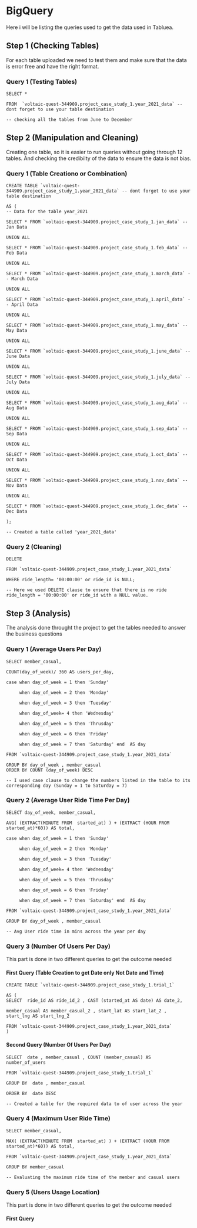 # BigQuery

Here i will be listing the queries used to get the data used in Tabluea.

## Step 1 (Checking Tables)

For each table uploaded we need to test them and make sure that the data is error free and have the right format.

### Query 1 (Testing Tables)

    SELECT *

    FROM  `voltaic-quest-344909.project_case_study_1.year_2021_data` -- dont forget to use your table destination 

    -- checking all the tables from June to December

## Step 2 (Manipulation and Cleaning)

Creating one table, so it is easier to run queries without going through 12 tables. And checking the credibilty of the data to ensure the data is not bias.

### Query 1 (Table Creationo or Combination)

    CREATE TABLE `voltaic-quest-344909.project_case_study_1.year_2021_data` -- dont forget to use your table destination 

    AS ( 
    -- Data for the table year_2021

    SELECT * FROM `voltaic-quest-344909.project_case_study_1.jan_data` -- Jan Data

    UNION ALL

    SELECT * FROM `voltaic-quest-344909.project_case_study_1.feb_data` -- Feb Data

    UNION ALL

    SELECT * FROM `voltaic-quest-344909.project_case_study_1.march_data` -- March Data

    UNION ALL

    SELECT * FROM `voltaic-quest-344909.project_case_study_1.april_data` -- April Data

    UNION ALL

    SELECT * FROM `voltaic-quest-344909.project_case_study_1.may_data` -- May Data

    UNION ALL

    SELECT * FROM `voltaic-quest-344909.project_case_study_1.june_data` -- June Data

    UNION ALL

    SELECT * FROM `voltaic-quest-344909.project_case_study_1.july_data` -- July Data

    UNION ALL

    SELECT * FROM `voltaic-quest-344909.project_case_study_1.aug_data` -- Aug Data

    UNION ALL

    SELECT * FROM `voltaic-quest-344909.project_case_study_1.sep_data` -- Sep Data

    UNION ALL

    SELECT * FROM `voltaic-quest-344909.project_case_study_1.oct_data` -- Oct Data

    UNION ALL 

    SELECT * FROM `voltaic-quest-344909.project_case_study_1.nov_data` -- Nov Data

    UNION ALL

    SELECT * FROM `voltaic-quest-344909.project_case_study_1.dec_data` -- Dec Data 

    ); 

    -- Created a table called 'year_2021_data' 
### Query 2 (Cleaning)

    DELETE

    FROM `voltaic-quest-344909.project_case_study_1.year_2021_data`

    WHERE ride_length= '00:00:00' or ride_id is NULL;

    -- Here we used DELETE clause to ensure that there is no ride ride_length = '00:00:00' or ride_id with a NULL value.

## Step 3 (Analysis)

The analysis done throught the project to get the tables needed to answer the business questions

### Query 1 (Average Users Per Day)

    SELECT member_casual, 

    COUNT(day_of_week)/ 360 AS users_per_day,

    case when day_of_week = 1 then 'Sunday' 

         when day_of_week = 2 then 'Monday' 
     
         when day_of_week = 3 then 'Tuesday' 
     
         when day_of_week= 4 then 'Wednesday' 
     
         when day_of_week = 5 then 'Thrusday' 
     
         when day_of_week = 6 then 'Friday' 
     
         when day_of_week = 7 then 'Saturday' end  AS day

    FROM `voltaic-quest-344909.project_case_study_1.year_2021_data`

    GROUP BY day_of_week , member_casual
    ORDER BY COUNT (day_of_week) DESC

    -- I used case clause to change the numbers listed in the table to its corresponding day (Sunday = 1 to Saturday = 7)
    
### Query 2 (Average User Ride Time Per Day)

    SELECT day_of_week, member_casual, 
    
    AVG( (EXTRACT(MINUTE FROM  started_at) ) + (EXTRACT (HOUR FROM started_at)*60)) AS total,

    case when day_of_week = 1 then 'Sunday' 
    
         when day_of_week = 2 then 'Monday' 
         
         when day_of_week = 3 then 'Tuesday' 
         
         when day_of_week= 4 then 'Wednesday'  
         
         when day_of_week = 5 then 'Thrusday' 
         
         when day_of_week = 6 then 'Friday' 
         
         when day_of_week = 7 then 'Saturday' end  AS day

    FROM `voltaic-quest-344909.project_case_study_1.year_2021_data`

    GROUP BY day_of_week , member_casual
    
    -- Avg User ride time in mins across the year per day
    
### Query 3 (Number Of Users Per Day)

This part is done in two different queries to get the outcome needed

  #### First Query (Table Creation to get Date only Not Date and Time)

    CREATE TABLE `voltaic-quest-344909.project_case_study_1.trial_1`

    AS (
    SELECT  ride_id AS ride_id_2 , CAST (started_at AS date) AS date_2, 
   
    member_casual AS member_casual_2 , start_lat AS start_lat_2 , start_lng AS start_lng_2

    FROM `voltaic-quest-344909.project_case_study_1.year_2021_data`
    )
  #### Second Query (Number Of Users Per Day)

    SELECT  date , member_casual , COUNT (member_casual) AS number_of_users

    FROM `voltaic-quest-344909.project_case_study_1.trial_1`

    GROUP BY  date , member_casual 

    ORDER BY  date DESC

    -- Created a table for the required data to of user across the year 

### Query 4 (Maximum User Ride Time)

    SELECT member_casual, 

    MAX( (EXTRACT(MINUTE FROM  started_at) ) + (EXTRACT (HOUR FROM started_at)*60)) AS total,
   
    FROM `voltaic-quest-344909.project_case_study_1.year_2021_data`

    GROUP BY member_casual

    -- Evaluating the maximum ride time of the member and casual users

### Query 5 (Users Usage Location)

This part is done in two different queries to get the outcome needed

  #### First Query

